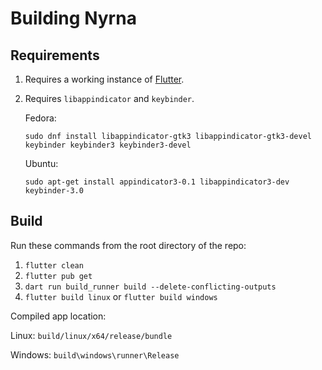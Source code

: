 # Building Nyrna


## Requirements

1. Requires a working instance of [Flutter](https://docs.flutter.dev/get-started/install).

2. Requires `libappindicator` and `keybinder`.
    
    Fedora:

    ```
    sudo dnf install libappindicator-gtk3 libappindicator-gtk3-devel keybinder keybinder3 keybinder3-devel
    ```

    Ubuntu:

    ```
    sudo apt-get install appindicator3-0.1 libappindicator3-dev keybinder-3.0
    ```


## Build

Run these commands from the root directory of the repo:

1. `flutter clean`
2. `flutter pub get`
3. `dart run build_runner build --delete-conflicting-outputs`
4. `flutter build linux` or `flutter build windows`


Compiled app location:

Linux: `build/linux/x64/release/bundle`

Windows: `build\windows\runner\Release`
